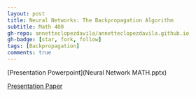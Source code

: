 ```yaml
---
layout: post
title: Neural Networks: The Backpropagation Algorithm
subtitle: Math 400
gh-repo: annetteclopezdavila/annetteclopezdavila.github.io
gh-badge: [star, fork, follow]
tags: [Backpropagation]
comments: true
---
```


[Presentation Powerpoint](Neural Network MATH.pptx)

[Presentation Paper](AnnetteLopezDavila.pdf)
